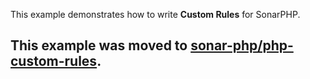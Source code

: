 This example demonstrates how to write **Custom Rules** for SonarPHP.

## This example was moved to [sonar-php/php-custom-rules](https://github.com/SonarSource/sonar-php/tree/master/php-custom-rules).
